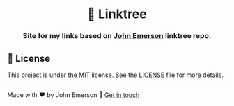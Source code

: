 <h1 align="center">🌲 Linktree</h1>
<h3 align="center">Site for my links based on <a href="https://github.com/johnggli/linktree">John Emerson</a> linktree repo.</h3>





## 📝 License

This project is under the MIT license. See the [LICENSE](LICENSE.md) file for more details.

---

Made with ❤️ by John Emerson :wave: [Get in touch](https://johnggli.github.io/linktree)
